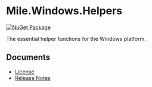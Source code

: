 ﻿# Mile.Windows.Helpers

[![NuGet Package](https://img.shields.io/nuget/vpre/Mile.Windows.Helpers)](https://www.nuget.org/packages/Mile.Windows.Helpers)

The essential helper functions for the Windows platform.

## Documents

- [License](https://github.com/ProjectMile/Mile.Windows.Helpers/blob/main/License.md)
- [Release Notes](https://github.com/ProjectMile/Mile.Windows.Helpers/blob/main/ReleaseNotes.md)
